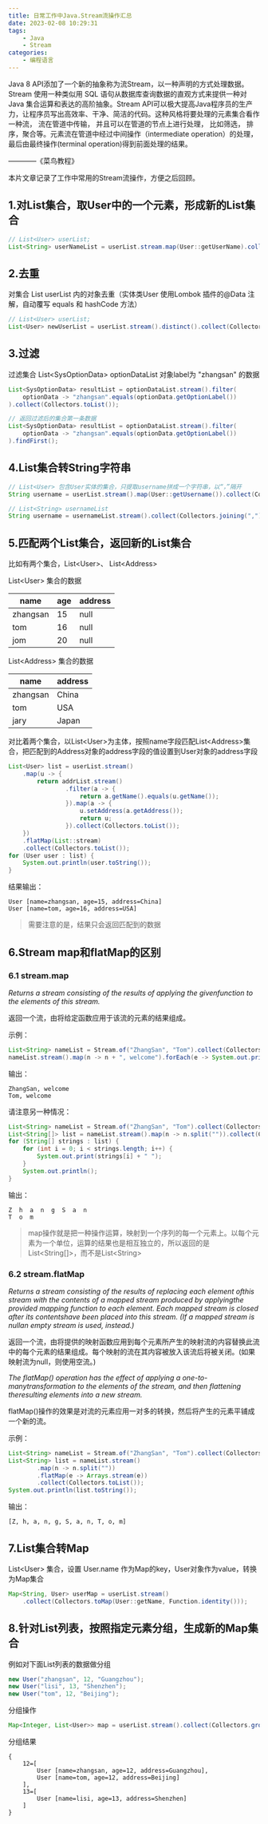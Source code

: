 ```yaml
---
title: 日常工作中Java.Stream流操作汇总
date: 2023-02-08 10:29:31
tags:
	- Java
	- Stream
categories:
	- 编程语言
---
```



Java 8 API添加了一个新的抽象称为流Stream，以一种声明的方式处理数据。Stream 使用一种类似用 SQL 语句从数据库查询数据的直观方式来提供一种对 Java 集合运算和表达的高阶抽象。Stream API可以极大提高Java程序员的生产力，让程序员写出高效率、干净、简洁的代码。这种风格将要处理的元素集合看作一种流， 流在管道中传输， 并且可以在管道的节点上进行处理， 比如筛选， 排序，聚合等。元素流在管道中经过中间操作（intermediate operation）的处理，最后由最终操作(terminal operation)得到前面处理的结果。    

————《菜鸟教程》

本片文章记录了工作中常用的Stream流操作，方便之后回顾。

<!-- more -->

## 1.对List<User>集合，取User中的一个元素，形成新的List<String>集合

```java
// List<User> userList;
List<String> userNameList = userList.stream.map(User::getUserName).collect(Collectors.toList);
```

## 2.去重

对集合 List<User> userList 内的对象去重（实体类User 使用Lombok 插件的@Data 注解，自动覆写 equals 和 hashCode 方法）
```java
// List<User> userList;
List<User> newUserList = userList.stream().distinct().collect(Collectors.toList());
```

## 3.过滤

过滤集合 List\<SysOptionData\>  optionDataList 对象label为 "zhangsan" 的数据
```java
List<SysOptionData> resultList = optionDataList.stream().filter(
	optionData -> "zhangsan".equals(optionData.getOptionLabel())
).collect(Collectors.toList());

// 返回过滤后的集合第一条数据
List<SysOptionData> resultList = optionDataList.stream().filter(
	optionData -> "zhangsan".equals(optionData.getOptionLabel())
).findFirst(); 
```

## 4.List集合转String字符串

```java
// List<User> 包含User实体的集合，只提取username拼成一个字符串，以“，”隔开
String username = userList.stream().map(User::getUsername()).collect(Collectors.joining(","));  

// List<String> usernameList
String username = usernameList.stream().collect(Collectors.joining(","));   
```

## 5.匹配两个List集合，返回新的List集合

比如有两个集合，List\<User\>、 List\<Address\>

List\<User\> 集合的数据

|  name   | age  | address |
|  ----  | ----  | ---- |
| zhangsan  | 15 | null |
| tom  | 16 | null |
| jom  | 20 | null |


List\<Address\> 集合的数据

|  name   | address  | 
|  ----  | ----  | 
| zhangsan  | China | 
| tom  | USA |
| jary  | Japan |

对比着两个集合，以List\<User\>为主体，按照name字段匹配List\<Address\>集合，把匹配到的Address对象的address字段的值设置到User对象的address字段

```java
List<User> list = userList.stream()
	.map(u -> {
		return addrList.stream()
				.filter(a -> {
					return a.getName().equals(u.getName());
				}).map(a -> {
					u.setAddress(a.getAddress());
					return u;
				}).collect(Collectors.toList());
	})
	.flatMap(List::stream)
	.collect(Collectors.toList());
for (User user : list) {
	System.out.println(user.toString());
}
```

结果输出：

```
User [name=zhangsan, age=15, address=China]
User [name=tom, age=16, address=USA]
```

> 需要注意的是，结果只会返回匹配到的数据

## 6.Stream map和flatMap的区别

### 6.1 stream.map

*Returns a stream consisting of the results of applying the givenfunction to the elements of this stream.*

返回一个流，由将给定函数应用于该流的元素的结果组成。

示例：

```java
List<String> nameList = Stream.of("ZhangSan", "Tom").collect(Collectors.toList());
nameList.stream().map(n -> n + ", welcome").forEach(e -> System.out.println(e));
```

输出：

```
ZhangSan, welcome
Tom, welcome
```

请注意另一种情况：

```java
List<String> nameList = Stream.of("ZhangSan", "Tom").collect(Collectors.toList());
List<String[]> list = nameList.stream().map(n -> n.split("")).collect(Collectors.toList());
for (String[] strings : list) {
	for (int i = 0; i < strings.length; i++) {
		System.out.print(strings[i] + " ");
	}
	System.out.println();
}
```

输出：

```
Z  h  a  n  g  S  a  n  
T  o  m  
```

> map操作就是把一种操作运算，映射到一个序列的每一个元素上。以每个元素为一个单位，运算的结果也是相互独立的，所以返回的是List\<String[]\>，而不是List\<String\>

### 6.2 stream.flatMap

*Returns a stream consisting of the results of replacing each element ofthis stream with the contents of a mapped stream produced by applyingthe provided mapping function to each element.  Each mapped stream is closed after its contentshave been placed into this stream.  (If a mapped stream is nullan empty stream is used, instead.)*

返回一个流，由将提供的映射函数应用到每个元素所产生的映射流的内容替换此流中的每个元素的结果组成。每个映射的流在其内容被放入该流后将被关闭。(如果映射流为null，则使用空流。)

*The flatMap() operation has the effect of applying a one-to-manytransformation to the elements of the stream, and then flattening theresulting elements into a new stream.*

flatMap()操作的效果是对流的元素应用一对多的转换，然后将产生的元素平铺成一个新的流。

示例：

```java
List<String> nameList = Stream.of("ZhangSan", "Tom").collect(Collectors.toList());
List<String> list = nameList.stream()
		.map(n -> n.split(""))
		.flatMap(e -> Arrays.stream(e))
		.collect(Collectors.toList());
System.out.println(list.toString());
```

输出：

```
[Z, h, a, n, g, S, a, n, T, o, m]
```

## 7.List集合转Map

List\<User\> 集合，设置 User.name 作为Map的key，User对象作为value，转换为Map集合

```java
Map<String, User> userMap = userList.stream()
	.collect(Collectors.toMap(User::getName, Function.identity()));

```


## 8.针对List列表，按照指定元素分组，生成新的Map集合

例如对下面List列表的数据做分组

```java
new User("zhangsan", 12, "Guangzhou");
new User("lisi", 13, "Shenzhen");
new User("tom", 12, "Beijing");
```

分组操作

```java
Map<Integer, List<User>> map = userList.stream().collect(Collectors.groupingBy(User::getAge));
```

分组结果

```
{
	12=[
		User [name=zhangsan, age=12, address=Guangzhou], 
		User [name=tom, age=12, address=Beijing]
	], 
	13=[
		User [name=lisi, age=13, address=Shenzhen]
	]
}
```